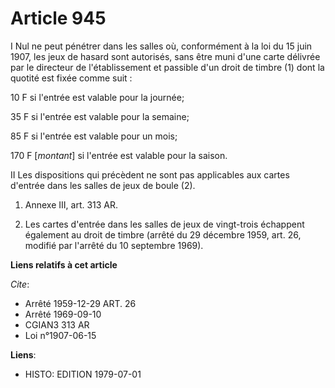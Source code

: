 # Article 945

I  Nul ne peut pénétrer dans les salles où, conformément à la loi du 15 juin 1907, les jeux de hasard sont autorisés, sans
être muni d'une carte délivrée par le directeur de l'établissement et passible d'un droit de timbre (1) dont la quotité est
fixée comme suit :

10 F si l'entrée est valable pour la journée;

35 F si l'entrée est valable pour la semaine;

85 F si l'entrée est valable pour un mois;

170 F [*montant*] si l'entrée est valable pour la saison.

II  Les dispositions qui précèdent ne sont pas applicables aux cartes d'entrée dans les salles de jeux de boule (2).

1)  Annexe III, art. 313 AR.

2)  Les cartes d'entrée dans les salles de jeux de vingt-trois échappent également au droit de timbre (arrêté du 29 décembre
1959, art. 26, modifié par l'arrêté du 10 septembre 1969).

**Liens relatifs à cet article**

_Cite_:

  - Arrêté 1959-12-29 ART. 26
  - Arrêté 1969-09-10
  - CGIAN3 313 AR
  - Loi n°1907-06-15

**Liens**:

  - HISTO: EDITION 1979-07-01
